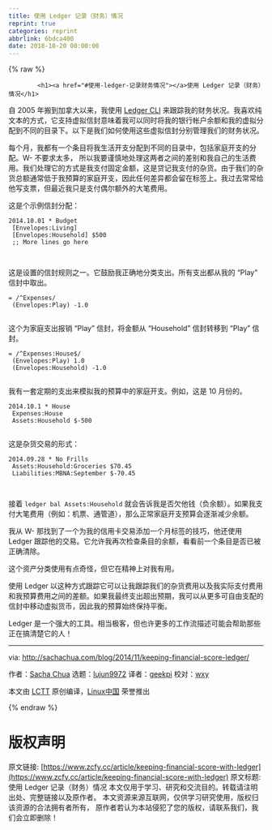 ```yaml
---
title: 使用 Ledger 记录（财务）情况
reprint: true
categories: reprint
abbrlink: 6bdca400
date: 2018-10-20 00:00:00
---
```


{% raw %}

            <h1><a href="#使用-ledger-记录财务情况"></a>使用 Ledger 记录（财务）情况</h1>
<p>自 2005 年搬到加拿大以来，我使用 <a href="http://www.ledger-cli.org/">Ledger CLI</a> 来跟踪我的财务状况。我喜欢纯文本的方式，它支持虚拟信封意味着我可以同时将我的银行帐户余额和我的虚拟分配到不同的目录下。以下是我们如何使用这些虚拟信封分别管理我们的财务状况。</p>
<p>每个月，我都有一个条目将我生活开支分配到不同的目录中，包括家庭开支的分配。W- 不要求太多， 所以我要谨慎地处理这两者之间的差别和我自己的生活费用。我们处理它的方式是我支付固定金额，这是贷记我支付的杂货。由于我们的杂货总额通常低于我预算的家庭开支，因此任何差异都会留在标签上。我过去常常给他写支票，但最近我只是支付偶尔额外的大笔费用。</p>
<p>这是个示例信封分配：</p>
<pre><code class="hljs mipsasm"><span class="hljs-number">2014</span>.<span class="hljs-number">10</span>.<span class="hljs-number">01</span> * <span class="hljs-keyword">Budget
</span> [Envelopes:Living]
 [Envelopes:Household] $<span class="hljs-number">500</span>
 <span class="hljs-comment">;; More lines go here</span>

</code></pre><p>这是设置的信封规则之一。它鼓励我正确地分类支出。所有支出都从我的 “Play” 信封中取出。</p>
<pre><code class="hljs asciidoc"><span class="hljs-section">= /^Expenses/</span>
<span class="hljs-code"> (Envelopes:Play) -1.0</span>

</code></pre><p>这个为家庭支出报销 “Play” 信封，将金额从 “Household” 信封转移到 “Play” 信封。</p>
<pre><code class="hljs asciidoc"><span class="hljs-section">= /^Expenses:House$/</span>
<span class="hljs-code"> (Envelopes:Play) 1.0</span>
<span class="hljs-code"> (Envelopes:Household) -1.0</span>

</code></pre><p>我有一套定期的支出来模拟我的预算中的家庭开支。例如，这是 10 月份的。</p>
<pre><code class="hljs dts"><span class="hljs-number">2014.10</span><span class="hljs-number">.1</span> * House
<span class="hljs-symbol"> Expenses:</span>House
<span class="hljs-symbol"> Assets:</span>Household $<span class="hljs-number">-500</span>

</code></pre><p>这是杂货交易的形式：</p>
<pre><code class="hljs yaml"><span class="hljs-number">2014.09</span><span class="hljs-number">.28</span> <span class="hljs-string">*</span> <span class="hljs-literal">No</span> <span class="hljs-string">Frills</span>
<span class="hljs-attr"> Assets:</span><span class="hljs-attr">Household:Groceries</span> <span class="hljs-string">$70.45</span>
<span class="hljs-attr"> Liabilities:</span><span class="hljs-attr">MBNA:September</span> <span class="hljs-string">$-70.45</span>


</code></pre><p>接着 <code>ledger bal Assets:Household</code> 就会告诉我是否欠他钱（负余额）。如果我支付大笔费用（例如：机票、通管道），那么正常家庭开支预算会逐渐减少余额。</p>
<p>我从 W- 那找到了一个为我的信用卡交易添加一个月标签的技巧，他还使用 Ledger 跟踪他的交易。它允许我再次检查条目的余额，看看前一个条目是否已被正确清除。</p>
<p>这个资产分类使用有点奇怪，但它在精神上对我有用。</p>
<p>使用 Ledger 以这种方式跟踪它可以让我跟踪我们的杂货费用以及我实际支付费用和我预算费用之间的差额。如果我最终支出超出预期，我可以从更多可自由支配的信封中移动虚拟货币，因此我的预算始终保持平衡。</p>
<p>Ledger 是一个强大的工具。相当极客，但也许更多的工作流描述可能会帮助那些正在搞清楚它的人！</p>
<hr>
<p>via: <a href="http://sachachua.com/blog/2014/11/keeping-financial-score-ledger/">http://sachachua.com/blog/2014/11/keeping-financial-score-ledger/</a></p>
<p>作者：<a href="http://sachachua.com">Sacha Chua</a> 选题：<a href="https://github.com/lujun9972">lujun9972</a> 译者：<a href="https://github.com/geekpi">geekpi</a> 校对：<a href="https://github.com/wxy">wxy</a></p>
<p>本文由 <a href="https://github.com/LCTT/TranslateProject">LCTT</a> 原创编译，<a href="https://linux.cn/">Linux中国</a> 荣誉推出</p>

          
{% endraw %}

# 版权声明
原文链接: [https://www.zcfy.cc/article/keeping-financial-score-with-ledger](https://www.zcfy.cc/article/keeping-financial-score-with-ledger)
原文标题: 使用 Ledger 记录（财务）情况
本文仅用于学习、研究和交流目的。转载请注明出处、完整链接以及原作者。
本文资源来源互联网，仅供学习研究使用，版权归该资源的合法拥有者所有，
原作者若认为本站侵犯了您的版权，请联系我们，我们会立即删除！
